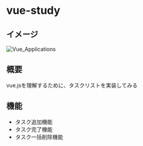 # vue-study

## イメージ
![Vue_Applications](https://user-images.githubusercontent.com/22675852/74131706-4cda5000-4c28-11ea-8318-42073d055c70.png)

## 概要
vue.jsを理解するために、タスクリストを実装してみる

## 機能
- タスク追加機能
- タスク完了機能
- タスク一括削除機能
